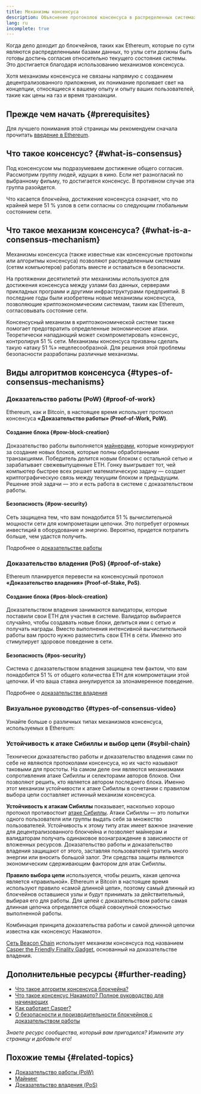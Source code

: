 ```yaml
---
title: Механизмы консенсуса
description: Объяснение протоколов консенсуса в распределенных системах и роль, которую они играют в Ethereum.
lang: ru
incomplete: true
---
```


Когда дело доходит до блокчейнов, таких как Ethereum, которые по сути являются распределенными базами данных, то узлы сети должны быть готовы достичь согласия относительно текущего состояния системы. Это достигается благодаря использованию механизмов консенсуса.

Хотя механизмы консенсуса не связаны напрямую с созданием децентрализованного приложения, их понимание проливает свет на концепции, относящиеся к вашему опыту и опыту ваших пользователей, такие как цены на газ и время транзакции.

## Прежде чем начать {#prerequisites}

Для лучшего понимания этой страницы мы рекомендуем сначала прочитать [введение в Ethereum](/developers/docs/intro-to-ethereum/).

## Что такое консенсус? {#what-is-consensus}

Под консенсусом мы подразумеваем достижение общего согласия. Рассмотрим группу людей, идущих в кино. Если нет разногласий по выбранному фильму, то достигается консенсус. В противном случае эта группа разойдется.

Что касается блокчейна, достижение консенсуса означает, что по крайней мере 51 % узлов в сети согласны со следующим глобальным состоянием сети.

## Что такое механизм консенсуса? {#what-is-a-consensus-mechanism}

Механизмы консенсуса (также известные как консенсусные протоколы или алгоритмы консенсуса) позволяют распределенным системам (сетям компьютеров) работать вместе и оставаться в безопасности.

На протяжении десятилетий эти механизмы используются для достижения консенсуса между узлами баз данных, серверами прикладных программ и другими инфраструктурами предприятий. В последние годы были изобретены новые механизмы консенсуса, позволяющие криптоэкономическим системам, таким как Ethereum, согласовывать состояние сети.

Консенсусный механизм в криптоэкономической системе также помогает предотвратить определенные экономические атаки. Теоретически нападающий может скомпрометировать консенсус, контролируя 51 % сети. Механизмы консенсуса призваны сделать такую «атаку 51 %» нецелесообразной. Для решения этой проблемы безопасности разработаны различные механизмы.

<YouTube id="dylgwcPH4EA" />

## Виды алгоритмов консенсуса {#types-of-consensus-mechanisms}

### Доказательство работы (PoW) {#proof-of-work}

Ethereum, как и Bitcoin, в настоящее время использует протокол консенсуса **«Доказательство работы» (Proof-of-Work, PoW)**.

#### Создание блока {#pow-block-creation}

Доказательство работы выполняется [майнерами](/developers/docs/consensus-mechanisms/pow/mining/), которые конкурируют за создание новых блоков, которые полны обработанными транзакциями. Победитель делится новым блоком с остальной сетью и зарабатывает свежевыпущенные ETH. Гонку выигрывает тот, чей компьютер быстрее всех решает математическую задачу — создает криптографическую связь между текущим блоком и предыдущим. Решение этой задачи — это и есть работа в системе с доказательством работы.

#### Безопасность {#pow-security}

Сеть защищена тем, что вам понадобится 51 % вычислительной мощности сети для компрометации цепочки. Это потребует огромных инвестиций в оборудование и энергию. Вероятно, придется потратить больше, чем удастся получить.

Подробнее о [доказательстве работы](/developers/docs/consensus-mechanisms/pow/)

### Доказательство владения (PoS) {#proof-of-stake}

Ethereum планируется перевести на консенсусный протокол **«Доказательство владения» (Proof-of-Stake, PoS)**.

#### Создание блока {#pos-block-creation}

Доказательством владения занимаются валидаторы, которые поставили свои ЕТН для участия в системе. Валидатор выбирается случайно, чтобы создавать новые блоки, делиться ими с сетью и получать награды. Вместо выполнения интенсивной вычислительной работы вам просто нужно разместить свои ETH в сети. Именно это стимулирует здоровое поведение в сети.

#### Безопасность {#pos-security}

Система с доказательством владения защищена тем фактом, что вам понадобится 51 % от общего количества ETH для компрометации этой цепочки. И что ваша ставка аннулируется за злонамеренное поведение.

Подробнее о [доказательстве владения](/developers/docs/consensus-mechanisms/pos/)

### Визуальное руководство {#types-of-consensus-video}

Узнайте больше о различных типах механизмов консенсуса, используемых в Ethereum:

<YouTube id="ojxfbN78WFQ" />

### Устойчивость к атаке Сибиллы и выбор цепи {#sybil-chain}

Технически доказательство работы и доказательство владения сами по себе не являются протоколами консенсуса, но их часто называют таковыми для простоты. На самом деле они являются механизмами сопротивления атаке Сибиллы и селекторами авторов блоков. Они позволяют решить, кто является автором последнего блока. Именно этот механизм устойчивости к атаке Сибиллы в сочетании с правилом выбора цепи составляет истинный механизм консенсуса.

**Устойчивость к атакам Сибиллы** показывает, насколько хорошо протокол противостоит [атаке Сибиллы](https://wikipedia.org/wiki/Sybil_attack). Атаки Сибиллы — это попытки одного пользователя или группы выдать себя за множество пользователей. Устойчивость к этому типу атак имеет важное значение для децентрализованного блокчейна и позволяет майнерам и валидаторам получать одинаковое вознаграждение в зависимости от вложенных ресурсов. Доказательство работы и доказательство владения защищают от этого, заставляя пользователей тратить много энергии или вносить большой залог. Эти средства защиты являются экономическим сдерживающим фактором для атак Сибиллы.

**Правило выбора цепи** используется, чтобы решить, какая цепочка является «правильной». Ethereum и Bitcoin в настоящее время используют правило «самой длинной цепи», поэтому самый длинный из блокчейнов оставшиеся узлы и будут принимать за действительный, выбирая его для работы. Для цепей с доказательством работы самая длинная цепочка определяется общей совокупной сложностью выполненной работы.

Комбинация принципа доказательства работы и самой длинной цепочки известна как «консенсус Накамото».

[Сеть Beacon Chain](/upgrades/beacon-chain/) использует механизм консенсуса под названием [Casper the Friendly Finality Gadget](https://arxiv.org/abs/1710.09437), основанный на доказательстве владения.

## Дополнительные ресурсы {#further-reading}

- [Что такое алгоритм консенсуса блокчейна?](https://academy.binance.com/en/articles/what-is-a-blockchain-consensus-algorithm)
- [Что такое консенсус Накамото? Полное руководство для начинающих](https://blockonomi.com/nakamoto-consensus/)
- [Как работает Casper?](https://medium.com/unitychain/intro-to-casper-ffg-9ed944d98b2d)
- [О безопасности и производительности блокчейнов с доказательством работы](https://eprint.iacr.org/2016/555.pdf)

_Знаете ресурс сообщества, который вам пригодился? Измените эту страницу и добавьте его!_

## Похожие темы {#related-topics}

- [Доказательство работы (PoW)](/developers/docs/consensus-mechanisms/pow/)
- [Майнинг](/developers/docs/consensus-mechanisms/pow/mining/)
- [Доказательство владения (PoS)](/developers/docs/consensus-mechanisms/pos/)
